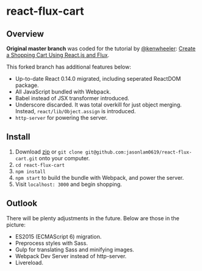 react-flux-cart
===============

## Overview

**Original master branch** was coded for the tutorial by [@kenwheeler](https://twitter.com/ken_wheeler): [Create a Shopping Cart Using React.js and Flux](https://scotch.io/tutorials/creating-a-simple-shopping-cart-with-react-js-and-flux).

This forked branch has additional features below:

* Up-to-date React 0.14.0 migrated, including seperated ReactDOM package.
* All JavaScript bundled with Webpack.
* Babel instead of JSX transformer introduced.
* Underscore discarded. It was total overkill for just object merging. Instead, `react/lib/Object.assign` is introduced.
* `http-server` for powering the server.

## Install

1. Download [zip](https://github.com/jasonlam0619/react-flux-cart/archive/master.zip) or `git clone git@github.com:jasonlam0619/react-flux-cart.git` onto your computer.
2. `cd react-flux-cart`
3. `npm install`
4. `npm start` to build the bundle with Webpack, and power the server.
5. Visit `localhost: 3000` and begin shopping.

## Outlook

There will be plenty adjustments in the future. Below are those in the picture:

* ES2015 (ECMAScript 6) migration.
* Preprocess styles with Sass.
* Gulp for translating Sass and minifying images.
* Webpack Dev Server instead of http-server.
* Livereload.